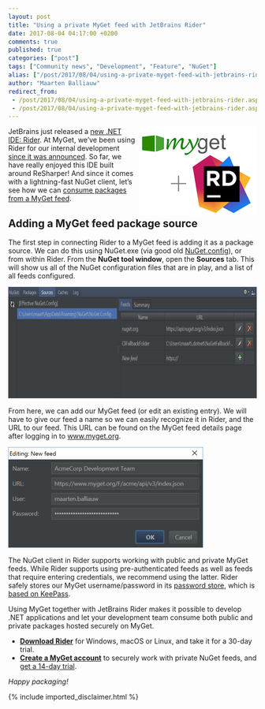 ```yaml
---
layout: post
title: "Using a private MyGet feed with JetBrains Rider"
date: 2017-08-04 04:17:00 +0200
comments: true
published: true
categories: ["post"]
tags: ["Community news", "Development", "Feature", "NuGet"]
alias: ["/post/2017/08/04/using-a-private-myget-feed-with-jetbrains-rider.aspx"]
author: "Maarten Balliauw"
redirect_from:
 - /post/2017/08/04/using-a-private-myget-feed-with-jetbrains-rider.aspx.html
 - /post/2017/08/04/using-a-private-myget-feed-with-jetbrains-rider.aspx.html
---
```


<p><a href="/images/image_thumb2_1.png"><img width="240" height="179" title="image_thumb2" align="right" style="margin: 0px 0px 0px 5px; border: 0px currentcolor; border-image: none; float: right; display: inline; background-image: none;" alt="image_thumb2" src="/images/image_thumb2_thumb_1.png" border="0"></a>JetBrains just released a <a href="https://www.jetbrains.com/rider">new .NET IDE: Rider</a>. At MyGet, we’ve been using Rider for our internal development <a href="https://blog.jetbrains.com/dotnet/2016/01/13/project-rider-a-csharp-ide/">since it was announced</a>. So far, we have really enjoyed this IDE built around ReSharper! And since it comes with a lightning-fast NuGet client, let’s see how we can <a href="https://www.myget.org/">consume packages from a MyGet feed</a>.</p><p></p><h2>Adding a MyGet feed package source</h2><p>The first step in connecting Rider to a MyGet feed is adding it as a package source. We can do this using NuGet.exe (via good old <a href="https://docs.microsoft.com/en-us/nuget/schema/nuget-config-file#package-source-sections">NuGet.config</a>), or from within Rider. From the <strong>NuGet tool window</strong>, open the <strong>Sources</strong> tab. This will show us all of the NuGet configuration files that are in play, and a list of all feeds configured.</p><p><a href="/images/image25.png"><img width="800" height="226" title="image25" style="border: 0px currentcolor; border-image: none; display: inline; background-image: none;" alt="image25" src="/images/image25_thumb.png" border="0"></a></p><p>From here, we can add our MyGet feed (or edit an existing entry). We will have to give our feed a name so we can easily recognize it in Rider, and the URL to our feed. This URL can be found on the MyGet feed details page after logging in to <a href="http://www.myget.org/">www.myget.org</a>.</p><p><a href="/images/image31.png"><img width="395" height="204" title="image31" style="border: 0px currentcolor; border-image: none; display: inline; background-image: none;" alt="image31" src="/images/image31_thumb.png" border="0"></a></p><p>The NuGet client in Rider supports working with public and private MyGet feeds. While Rider supports using pre-authenticated feeds as well as feeds that require entering credentials, we recommend using the latter. Rider safely stores our MyGet username/password in its <a href="https://www.jetbrains.com/help/idea/passwords.html">password store</a>, which is <a href="http://keepass.info/">based on KeePass</a>.</p><p>Using MyGet together with JetBrains Rider makes it possible to develop .NET applications and let your development team consume both public and private packages hosted securely on MyGet.</p><ul><li><a href="https://www.jetbrains.com/rider"><strong>Download Rider</strong></a> for Windows, macOS or Linux, and take it for a 30-day trial.</li><li><a href="https://www.myget.org/"><strong>Create a MyGet account</strong></a> to securely work with private NuGet feeds, and <a href="https://www.myget.org/Subscription/SignUp/MG001">get a 14-day trial</a>.</li></ul><p><em>Happy packaging!</em></p>

{% include imported_disclaimer.html %}

